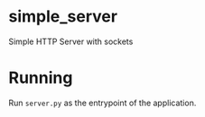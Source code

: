 # simple_server
Simple HTTP Server with sockets

# Running
Run `server.py` as the entrypoint of the application.
